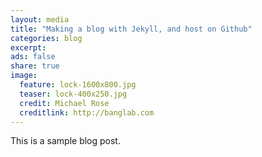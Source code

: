 ```yaml
---
layout: media
title: "Making a blog with Jekyll, and host on Github"
categories: blog
excerpt:
ads: false
share: true
image:
  feature: lock-1600x800.jpg
  teaser: lock-400x250.jpg
  credit: Michael Rose
  creditlink: http://banglab.com
---
```


This is a sample blog post.